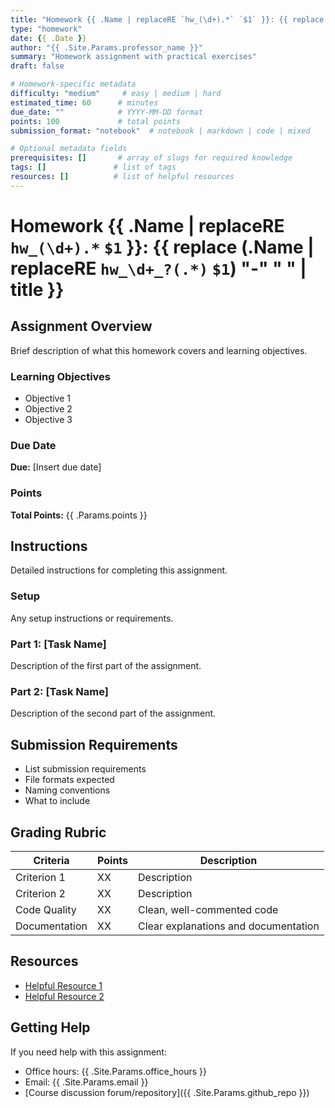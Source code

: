 ```yaml
---
title: "Homework {{ .Name | replaceRE `hw_(\d+).*` `$1` }}: {{ replace (.Name | replaceRE `hw_\d+_?(.*)` `$1`) "-" " " | title }}"
type: "homework"
date: {{ .Date }}
author: "{{ .Site.Params.professor_name }}"
summary: "Homework assignment with practical exercises"
draft: false

# Homework-specific metadata
difficulty: "medium"     # easy | medium | hard
estimated_time: 60      # minutes
due_date: ""            # YYYY-MM-DD format
points: 100             # total points
submission_format: "notebook"  # notebook | markdown | code | mixed

# Optional metadata fields
prerequisites: []       # array of slugs for required knowledge
tags: []               # list of tags
resources: []          # list of helpful resources
---
```


# Homework {{ .Name | replaceRE `hw_(\d+).*` `$1` }}: {{ replace (.Name | replaceRE `hw_\d+_?(.*)` `$1`) "-" " " | title }}

## Assignment Overview

Brief description of what this homework covers and learning objectives.

### Learning Objectives
- Objective 1
- Objective 2
- Objective 3

### Due Date
**Due:** [Insert due date]

### Points
**Total Points:** {{ .Params.points }}

## Instructions

Detailed instructions for completing this assignment.

### Setup

Any setup instructions or requirements.

### Part 1: [Task Name]

Description of the first part of the assignment.

### Part 2: [Task Name]

Description of the second part of the assignment.

## Submission Requirements

- List submission requirements
- File formats expected
- Naming conventions
- What to include

## Grading Rubric

| Criteria | Points | Description |
|----------|---------|-------------|
| Criterion 1 | XX | Description |
| Criterion 2 | XX | Description |
| Code Quality | XX | Clean, well-commented code |
| Documentation | XX | Clear explanations and documentation |

## Resources

- [Helpful Resource 1](url)
- [Helpful Resource 2](url)

## Getting Help

If you need help with this assignment:
- Office hours: {{ .Site.Params.office_hours }}
- Email: {{ .Site.Params.email }}
- [Course discussion forum/repository]({{ .Site.Params.github_repo }}) 